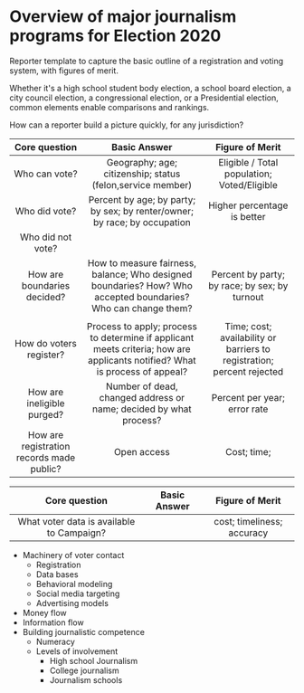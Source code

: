 # Overview of major journalism programs for Election 2020

Reporter template to capture the basic outline of a registration and voting system, with figures of merit.

Whether it's a high school student body election, a school board election, a city council election, a congressional election, or a Presidential election, common elements enable comparisons and rankings.

How can a reporter build a picture quickly, for any jurisdiction?


Core question | Basic Answer | Figure of Merit
:---: | :---: | :---:
Who can vote? | Geography; age; citizenship; status (felon,service member) | Eligible / Total population; Voted/Eligible
Who did vote?  | Percent by age; by party; by sex; by renter/owner; by race; by occupation  |  Higher percentage is better
Who did not vote?  |   |  
How are boundaries decided?  |  How to measure fairness, balance; Who designed boundaries? How? Who accepted boundaries? Who can change them? |  Percent by party; by race; by sex; by turnout
  |   |
How do voters register?|  Process to apply; process to determine if applicant meets criteria; how are applicants notified? What is process of appeal? |   Time; cost; availability or barriers to registration; percent rejected
How are ineligible purged? | Number of dead, changed address or name; decided by what process? |  Percent per year; error rate
How are registration records made public?  | Open access  |  Cost; time;


Core question | Basic Answer | Figure of Merit
:---: | :---: | :---:
What voter data is available to Campaign? | | cost; timeliness; accuracy

- Machinery of voter contact
  - Registration
  - Data bases
  - Behavioral modeling
  - Social media targeting
  - Advertising models
- Money flow
- Information flow
- Building journalistic competence
  - Numeracy
  - Levels of involvement
    - High school Journalism
    - College journalism
    - Journalism schools
